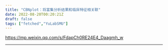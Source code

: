 ```yaml
---
title: "CBNplot：将富集分析结果和临床特征相关联"
date: 2022-08-20T00:20:21Z
draft: false
tags: ["fetched","YuLabSMU"]
---
```


https://mp.weixin.qq.com/s/FdapCh0RE24E4_Daagmh_w

---

